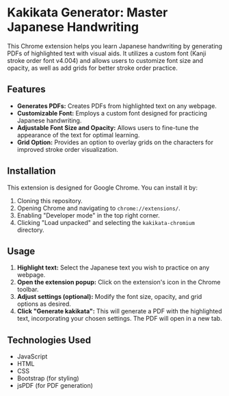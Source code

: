 # Kakikata Generator: Master Japanese Handwriting

This Chrome extension helps you learn Japanese handwriting by generating PDFs of highlighted text with visual aids.  It utilizes a custom font (Kanji stroke order font v4.004) and allows users to customize font size and opacity, as well as add grids for better stroke order practice.

## Features

* **Generates PDFs:** Creates PDFs from highlighted text on any webpage.
* **Customizable Font:** Employs a custom font designed for practicing Japanese handwriting.
* **Adjustable Font Size and Opacity:** Allows users to fine-tune the appearance of the text for optimal learning.
* **Grid Option:**  Provides an option to overlay grids on the characters for improved stroke order visualization.

## Installation

This extension is designed for Google Chrome.  You can install it by:

1. Cloning this repository.
2. Opening Chrome and navigating to `chrome://extensions/`.
3. Enabling "Developer mode" in the top right corner.
4. Clicking "Load unpacked" and selecting the `kakikata-chromium` directory.


## Usage

1. **Highlight text:** Select the Japanese text you wish to practice on any webpage.
2. **Open the extension popup:** Click on the extension's icon in the Chrome toolbar.
3. **Adjust settings (optional):** Modify the font size, opacity, and grid options as desired.
4. **Click "Generate kakikata":** This will generate a PDF with the highlighted text, incorporating your chosen settings.  The PDF will open in a new tab.

## Technologies Used

* JavaScript
* HTML
* CSS
* Bootstrap (for styling)
* jsPDF (for PDF generation)